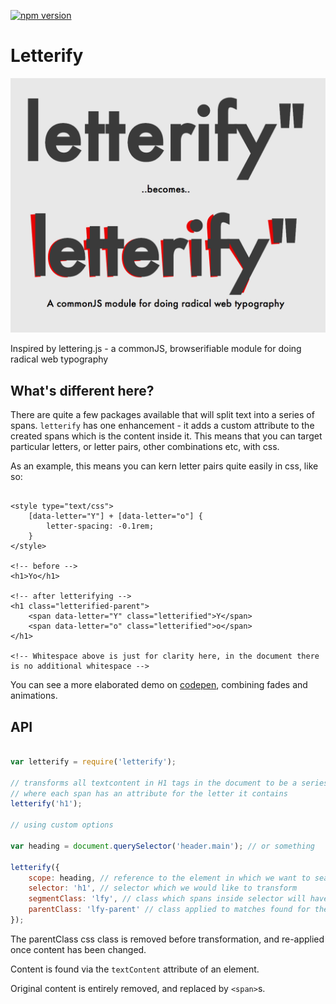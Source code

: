 [![npm version](https://badge.fury.io/js/letterify.svg)](http://badge.fury.io/js/letterify)


# Letterify

![letterify](https://raw.githubusercontent.com/dazld/letterify/master/letterify.png)

Inspired by lettering.js - a commonJS, browserifiable module for doing radical web typography

## What's different here?

There are quite a few packages available that will split text into a series of spans. `letterify` has one enhancement - it adds a custom attribute to the created spans which is the content inside it. This means that you can target particular letters, or letter pairs, other combinations etc, with css.

As an example, this means you can kern letter pairs quite easily in css, like so:

```

<style type="text/css">
    [data-letter="Y"] + [data-letter="o"] {
        letter-spacing: -0.1rem;
    }
</style>

<!-- before -->
<h1>Yo</h1>

<!-- after letterifying -->
<h1 class="letterified-parent">
    <span data-letter="Y" class="letterified">Y</span>
    <span data-letter="o" class="letterified">o</span>
</h1>

<!-- Whitespace above is just for clarity here, in the document there is no additional whitespace -->

```

You can see a more elaborated demo on [codepen](http://codepen.io/dazld/pen/VYdZYN), combining fades and animations.

## API

```js

var letterify = require('letterify');

// transforms all textcontent in H1 tags in the document to be a series of spans
// where each span has an attribute for the letter it contains
letterify('h1'); 

// using custom options

var heading = document.querySelector('header.main'); // or something

letterify({
    scope: heading, // reference to the element in which we want to search
    selector: 'h1', // selector which we would like to transform
    segmentClass: 'lfy', // class which spans inside selector will have
    parentClass: 'lfy-parent' // class applied to matches found for the selector
});

```

The parentClass css class is removed before transformation, and re-applied once content has been changed.

Content is found via the `textContent` attribute of an element.

Original content is entirely removed, and replaced by `<span>`s.
